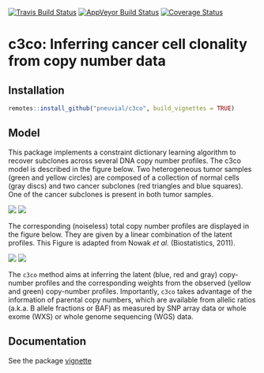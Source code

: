 [![Travis Build Status](https://travis-ci.org/pneuvial/c3co.svg?branch=master)](https://travis-ci.org/pneuvial/c3co)
[![AppVeyor Build Status](https://ci.appveyor.com/api/projects/status/github/pneuvial/c3co?branch=master&svg=true)](https://ci.appveyor.com/project/pneuvial/c3co)
[![Coverage Status](https://img.shields.io/codecov/c/github/pneuvial/c3co/master.svg)](https://codecov.io/github/pneuvial/c3co?branch=master)

# c3co: Inferring cancer cell clonality from copy number data

## Installation

```r
remotes::install_github("pneuvial/c3co", build_vignettes = TRUE)
```

## Model 

This package implements a constraint dictionary learning algorithm to recover subclones across several DNA copy number profiles. The c3co model is described in the figure below. Two heterogeneous tumor samples (green and yellow circles) are composed of a collection of normal cells (gray discs) and two cancer subclones (red triangles and blue squares). One of the cancer subclones is present in both tumor samples. 

![](vignettes/img/features.png)
![](vignettes/img/features2.png)

The corresponding (noiseless) total copy number profiles are displayed in the figure below. They are given by a linear combination of the latent profiles. This Figure is adapted from Nowak *et al.* (Biostatistics, 2011). 

![](vignettes/img/model.png)
![](vignettes/img/model2.png)

The `c3co` method aims at inferring the latent (blue, red and gray) copy-number profiles and the corresponding weights from the observed (yellow and green) copy-number profiles. Importantly, `c3co` takes advantage of the information of parental copy numbers, which are available from allelic ratios (a.k.a. B allele fractions or BAF) as measured by SNP array data or whole exome (WXS) or whole genome sequencing (WGS) data. 

## Documentation

See the package [vignette](vignettes/c3co.Rmd)
